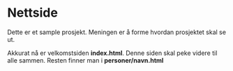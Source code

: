 # Nettside

Dette er et sample prosjekt. Meningen er å forme hvordan prosjektet skal se ut.

Akkurat nå er velkomstsiden **index.html**.
Denne siden skal peke videre til alle sammen. Resten finner man i **personer/**__navn__**.html**
